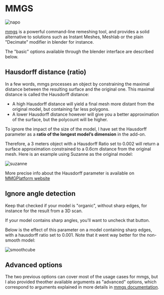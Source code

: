 # MMGS

![napo](https://user-images.githubusercontent.com/37718992/46110737-e72d2580-c1e4-11e8-8814-2bcb6cc57bb5.png)

[mmgs](http://mmgtools.org) is a powerful command-line remeshing tool, and provides a solid alternative to solutions such as Instant Meshes, Meshlab or the plain "Decimate" modifier in blender for instance.

The "basic" options available through the blender interface are described below.

## Hausdorff distance (ratio)

In a few words, mmgs processes an object by constraining the maximal distance between the resulting surface and the original one. This maximal distance is called the Hausdorff distance:

* A high Hausdorff distance will yield a final mesh more distant from the original model, but containing far less polygons.
* A lower Hausdorff distance however will give you a better approximation of the surface, but the polycount will be higher.

To ignore the impact of the size of the model, I have set the Hausdorff parameter as a **ratio of the longest model’s dimension** in the add-on.

Therefore, a 3 meters object with a Hausdorff Ratio set to 0.002 will return a surface approximation constrained to a 0.6cm distance from the original mesh. Here is an example using Suzanne as the original model:

![suzanne](https://user-images.githubusercontent.com/37718992/46110743-e7c5bc00-c1e4-11e8-8057-a783c55e3f0e.jpg)

More precise info about the Hausdorff parameter is available on [MMGPlatform website](https://www.mmgtools.org/mmg-remesher-try-mmg/mmg-remesher-options/mmg-remesher-option-hausd)

## Ignore angle detection

Keep that checked if your model is "organic", without sharp edges, for instance for the result from a 3D scan.

If your model contains sharp angles, you'll want to uncheck that button.

Below is the effect of this parameter on a model containing sharp edges, with a hausdorff ratio set to 0.001. Note that it went way better for the non-smooth model:

![smoothcube](https://user-images.githubusercontent.com/37718992/46110742-e7c5bc00-c1e4-11e8-8bba-66277341da9a.jpg)

## Advanced options

The two previous options can cover most of the usage cases for mmgs, but I also provided theother available arguments as "advanced" options, which correspond to arguments explained in more details in [mmgs documentation](https://www.mmgtools.org/mmg-remesher-try-mmg/mmg-remesher-options).
